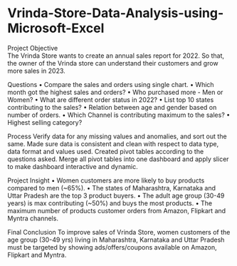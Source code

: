 # Vrinda-Store-Data-Analysis-using-Microsoft-Excel


Project Objective  
The Vrinda Store wants to create an annual sales report for 2022. So that, the owner of the Vrinda store can understand their customers and grow more sales in 2023.

Questions
•	Compare the sales and orders using single chart.
•	Which month got the highest sales and orders?
•	Who purchased more - Men or Women?
•	What are different order status in 2022?
•	List top 10 states contributing to the sales?
•	Relation between age and gender based on number of orders.
•	Which Channel is contributing maximum to the sales?
•	Highest selling category?

Process
Verify data for any missing values and anomalies, and sort out the same. Made sure data is consistent and clean with respect to data type, data format and values used. Created pivot tables according to the questions asked. Merge all pivot tables into one dashboard and apply slicer to make dashboard interactive and dynamic.

Project Insight 
•	Women customers are more likely to buy products compared to men (~65%).
•	The states of Maharashtra, Karnataka and Uttar Pradesh are the top 3 product buyers.
•	The adult age group (30-49 years) is max contributing (~50%) and buys the most products.
•	The maximum number of products customer orders from Amazon, Flipkart and Myntra channels.

Final Conclusion 
To improve sales of Vrinda Store, women customers of the age group (30-49 yrs) living in Maharashtra, Karnataka and Uttar Pradesh must be targeted by showing ads/offers/coupons available on Amazon, Flipkart and Myntra.
